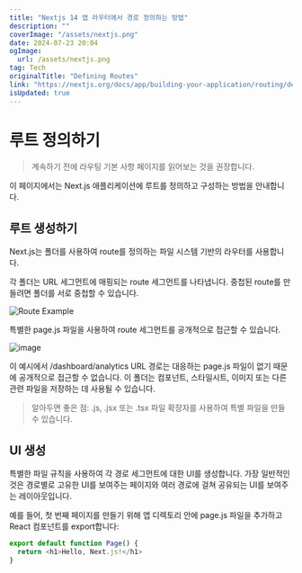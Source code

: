 ```yaml
---
title: "Nextjs 14 앱 라우터에서 경로 정의하는 방법"
description: ""
coverImage: "/assets/nextjs.png"
date: 2024-07-23 20:04
ogImage: 
  url: /assets/nextjs.png
tag: Tech
originalTitle: "Defining Routes"
link: "https://nextjs.org/docs/app/building-your-application/routing/defining-routes"
isUpdated: true
---
```





# 루트 정의하기

> 계속하기 전에 라우팅 기본 사항 페이지를 읽어보는 것을 권장합니다.

이 페이지에서는 Next.js 애플리케이션에 루트를 정의하고 구성하는 방법을 안내합니다.

## 루트 생성하기

<div class="content-ad"></div>

Next.js는 폴더를 사용하여 route를 정의하는 파일 시스템 기반의 라우터를 사용합니다.

각 폴더는 URL 세그먼트에 매핑되는 route 세그먼트를 나타냅니다. 중첩된 route를 만들려면 폴더를 서로 중첩할 수 있습니다.


![Route Example](/assets/img/2024-07-23-DefiningRoutes_0.png)


특별한 page.js 파일을 사용하여 route 세그먼트를 공개적으로 접근할 수 있습니다.

<div class="content-ad"></div>


![image](/assets/img/2024-07-23-DefiningRoutes_1.png)

이 예시에서 /dashboard/analytics URL 경로는 대응하는 page.js 파일이 없기 때문에 공개적으로 접근할 수 없습니다. 이 폴더는 컴포넌트, 스타일시트, 이미지 또는 다른 관련 파일을 저장하는 데 사용될 수 있습니다.

> 알아두면 좋은 점: .js, .jsx 또는 .tsx 파일 확장자를 사용하여 특별 파일을 만들 수 있습니다.

## UI 생성


<div class="content-ad"></div>

특별한 파일 규칙을 사용하여 각 경로 세그먼트에 대한 UI를 생성합니다. 가장 일반적인 것은 경로별로 고유한 UI를 보여주는 페이지와 여러 경로에 걸쳐 공유되는 UI를 보여주는 레이아웃입니다.

예를 들어, 첫 번째 페이지를 만들기 위해 앱 디렉토리 안에 page.js 파일을 추가하고 React 컴포넌트를 export합니다:

```js
export default function Page() {
  return <h1>Hello, Next.js!</h1>
}
```